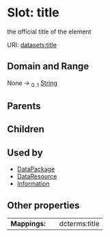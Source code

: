 
# Slot: title


the official title of the element

URI: [datasets:title](https://w3id.org/linkml/manifesto/title)


## Domain and Range

None &#8594;  <sub>0..1</sub> [String](types/String.md)

## Parents


## Children


## Used by

 * [DataPackage](DataPackage.md)
 * [DataResource](DataResource.md)
 * [Information](Information.md)

## Other properties

|  |  |  |
| --- | --- | --- |
| **Mappings:** | | dcterms:title |

